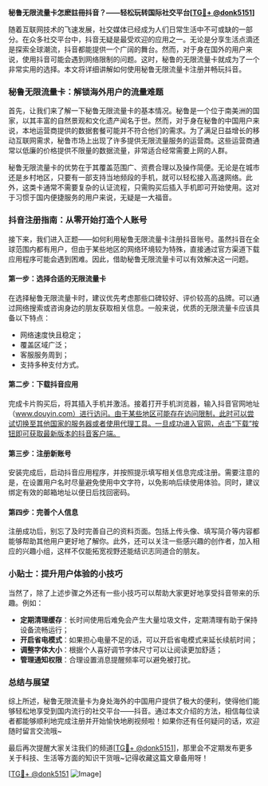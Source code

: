 **秘鲁无限流量卡怎麽註冊抖音？——轻松玩转国际社交平台[[TG💪+ @donk5151](https://t.me/s/donk5151)]**

随着互联网技术的飞速发展，社交媒体已经成为人们日常生活中不可或缺的一部分。在众多社交平台中，抖音无疑是最受欢迎的应用之一。无论是分享生活点滴还是探索全球潮流，抖音都能提供一个广阔的舞台。然而，对于身在国外的用户来说，使用抖音可能会遇到网络限制的问题。这时，秘鲁的无限流量卡就成为了一个非常实用的选择。本文将详细讲解如何使用秘鲁无限流量卡注册并畅玩抖音。

### 秘鲁无限流量卡：解锁海外用户的流量难题

首先，让我们来了解一下秘鲁无限流量卡的基本情况。秘鲁是一个位于南美洲的国家，以其丰富的自然景观和文化遗产闻名于世。然而，对于身在秘鲁的中国用户来说，本地运营商提供的数据套餐可能并不符合他们的需求。为了满足日益增长的移动互联网需求，秘鲁市场上出现了许多提供无限流量服务的运营商。这些运营商通常以低廉的价格提供不限量的数据流量，非常适合经常需要上网的人群。

秘鲁无限流量卡的优势在于其覆盖范围广、资费合理以及操作简便。无论是在城市还是乡村地区，只要有一部支持当地频段的手机，就可以轻松接入高速网络。此外，这类卡通常不需要复杂的认证流程，只需购买后插入手机即可开始使用。这对于习惯于国内便捷服务的用户来说，无疑是一大福音。

### 抖音注册指南：从零开始打造个人账号

接下来，我们进入正题——如何利用秘鲁无限流量卡注册抖音账号。虽然抖音在全球范围内都有用户，但由于某些地区的网络环境较为特殊，直接通过官方渠道下载应用程序可能会遇到困难。因此，借助秘鲁无限流量卡可以有效解决这一问题。

#### 第一步：选择合适的无限流量卡
在选择秘鲁无限流量卡时，建议优先考虑那些口碑较好、评价较高的品牌。可以通过网络搜索或咨询身边的朋友获取相关信息。一般来说，优质的无限流量卡应该具备以下特点：
- 网络速度快且稳定；
- 覆盖区域广泛；
- 客服服务周到；
- 支持多种支付方式。

#### 第二步：下载抖音应用
完成卡片购买后，将其插入手机并激活。接着打开手机浏览器，输入抖音官网地址（www.douyin.com）进行访问。由于某些地区可能存在访问限制，此时可以尝试切换至其他国家的服务器或者使用代理工具。一旦成功进入官网，点击“下载”按钮即可获取最新版本的抖音客户端。

#### 第三步：注册新账号
安装完成后，启动抖音应用程序，并按照提示填写相关信息完成注册。需要注意的是，在设置用户名时尽量避免使用中文字符，以免影响后续使用体验。同时，建议绑定有效的邮箱地址以便日后找回密码。

#### 第四步：完善个人信息
注册成功后，别忘了及时完善自己的资料页面。包括上传头像、填写简介等内容都能够帮助其他用户更好地了解你。此外，还可以关注一些感兴趣的创作者，加入相应的兴趣小组，这样不仅能拓宽视野还能结识志同道合的朋友。

### 小贴士：提升用户体验的小技巧

当然了，除了上述步骤之外还有一些小技巧可以帮助大家更好地享受抖音带来的乐趣。例如：
- **定期清理缓存**：长时间使用后难免会产生大量垃圾文件，定期清理有助于保持设备流畅运行；
- **开启省电模式**：如果担心电量不足的话，可以开启省电模式来延长续航时间；
- **调整字体大小**：根据个人喜好调节字体尺寸可以让阅读更加舒适；
- **管理通知权限**：合理设置消息提醒频率可以避免被打扰。

### 总结与展望

综上所述，秘鲁无限流量卡为身处海外的中国用户提供了极大的便利，使得他们能够轻松地享受到国内流行的社交平台——抖音。通过本文介绍的方法，相信每位读者都能够顺利地完成注册并开始愉快地刷视频啦！如果你还有任何疑问的话，欢迎随时留言交流哦~

最后再次提醒大家关注我们的频道[[TG💪+ @donk5151](https://t.me/s/donk5151)]，那里会不定期发布更多关于科技、生活等方面的知识干货哦~记得收藏这篇文章备用呀！

[[TG💪+ @donk5151](https://t.me/s/donk5151) ![Image](https://i.postimg.cc/rwNCRYN7/Snipaste-2025-04-30-17-27-05.png)]